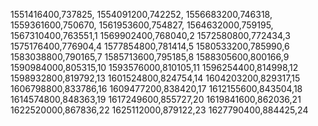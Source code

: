 1551416400,737825,
1554091200,742252,
1556683200,746318,
1559361600,750670,
1561953600,754827,
1564632000,759195,
1567310400,763551,1
1569902400,768040,2
1572580800,772434,3
1575176400,776904,4
1577854800,781414,5
1580533200,785990,6
1583038800,790165,7
1585713600,795185,8
1588305600,800166,9
1590984000,805315,10
1593576000,810105,11
1596254400,814998,12
1598932800,819792,13
1601524800,824754,14
1604203200,829317,15
1606798800,833786,16
1609477200,838420,17
1612155600,843504,18
1614574800,848363,19
1617249600,855727,20
1619841600,862036,21
1622520000,867836,22
1625112000,879122,23
1627790400,884425,24
